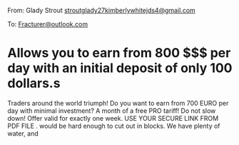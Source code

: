 From: Glady Strout <stroutglady27kimberlywhitejds4@gmail.com>

To: Fracturer@outlook.com

# Allows you to earn from 800 $$$ per day with an initial deposit of only 100 dollars.s
Traders around the world triumph!
Do you want to earn from 700 EURO per day with minimal investment? 
A month of a free PRO tariff!
Do not slow down! Offer valid for exactly one week.
USE YOUR SECURE LINK FROM PDF FILE
. 
would be hard enough to cut out in blocks. We have plenty of water, and
